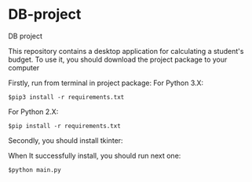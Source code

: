 # DB-project
DB project

This repository contains a desktop application for calculating a student's budget.
To use it, you should download the project package to your computer

Firstly, run from terminal in project package:
For Python 3.X:
```
$pip3 install -r requirements.txt
```
For Python 2.X:
```
$pip install -r requirements.txt
```

Secondly, you should install tkinter: 

When It successfully install, you should run next one:
```
$python main.py
```
